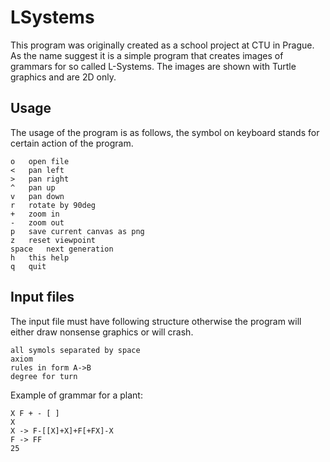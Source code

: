 # LSystems
This program was originally created as a school project at CTU in Prague.
As the name suggest it is a simple program that creates images of grammars for so called L-Systems. The images are shown with Turtle graphics and are 2D only.

## Usage

The usage of the program is as follows, the symbol on keyboard stands for certain action of the program.

    o	open file
    <	pan left
    >	pan right
    ^	pan up
    v	pan down
    r	rotate by 90deg
    +	zoom in
    -	zoom out
    p	save current canvas as png
    z	reset viewpoint
    space	next generation
    h	this help
    q	quit

## Input files

The input file must have following structure otherwise the program will either draw nonsense graphics or will crash.

    all symols separated by space
    axiom
    rules in form A->B 
    degree for turn

Example of grammar for a plant:

    X F + - [ ]
    X
    X -> F-[[X]+X]+F[+FX]-X
    F -> FF
    25
